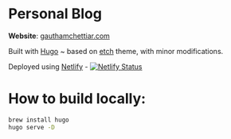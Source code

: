 # Personal Blog

**Website**: [gauthamchettiar.com](https://gauthamchettiar.com)

Built with [Hugo](https://gohugo.io/) ~ based on [etch](https://github.com/LukasJoswiak/etch) theme, with minor modifications.

Deployed using [Netlify](https://www.netlify.com/) - [![Netlify Status](https://api.netlify.com/api/v1/badges/6bda5d85-9968-43c7-8cbe-6148474e592e/deploy-status)](https://app.netlify.com/sites/vigilant-bhaskara-fe60e1/deploys)

# How to build locally:
```sh
brew install hugo
hugo serve -D 
```